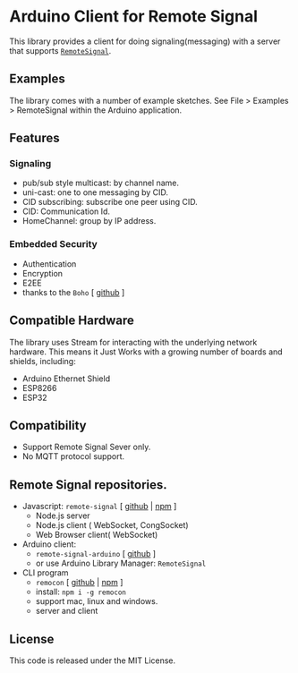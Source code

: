 # Arduino Client for Remote Signal

This library provides a client for doing signaling(messaging) with a server that supports [`RemoteSignal`](https://github.com/congtrol/remote-signal).

## Examples

The library comes with a number of example sketches. See File > Examples > RemoteSignal
within the Arduino application.

## Features

### Signaling
- pub/sub style multicast: by channel name.
- uni-cast: one to one messaging by CID.
- CID subscribing: subscribe one peer using CID.
- CID: Communication Id.
- HomeChannel: group by IP address.

### Embedded Security
- Authentication
- Encryption
- E2EE
- thanks to the `Boho` [ [github](https://github.com/congtrol/boho-arduino) ]


## Compatible Hardware

The library uses Stream for interacting with the
underlying network hardware. This means it Just Works with a growing number of
boards and shields, including:

 - Arduino Ethernet Shield
 - ESP8266
 - ESP32


## Compatibility
 - Support Remote Signal Sever only.
 - No MQTT protocol support.

## Remote Signal repositories.
- Javascript: `remote-signal` [ [github](https://github.com/congtrol/remote-signal) | [npm](https://www.npmjs.com/package/remote-signal) ]
  - Node.js server
  - Node.js client ( WebSocket, CongSocket)
  - Web Browser client( WebSocket)
- Arduino client: 
  - `remote-signal-arduino` [ [github](https://github.com/congtrol/remote-signal-arduino) ]
  - or use Arduino Library Manager: `RemoteSignal`
- CLI program 
  - `remocon` [ [github](https://github.com/congtrol/remocon) | [npm](https://www.npmjs.com/package/remocon) ]
  - install: `npm i -g remocon`
  - support mac, linux and windows.
  - server and client

## License

This code is released under the MIT License.